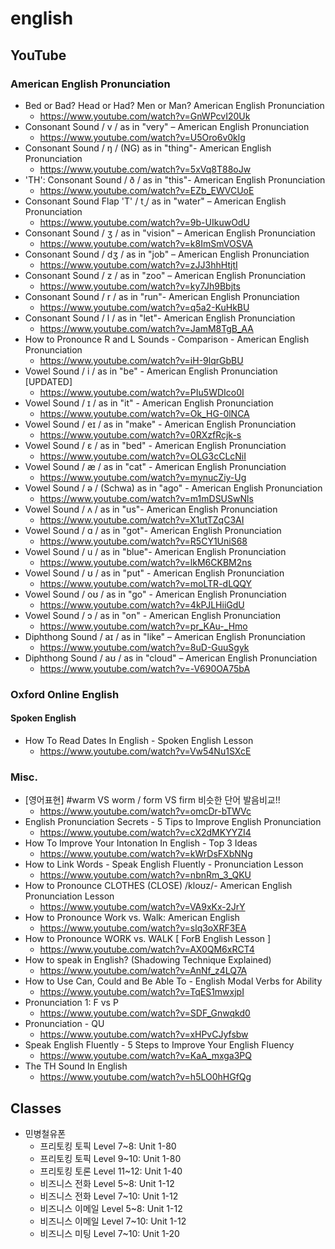 # english
## YouTube
### American English Pronunciation
* Bed or Bad? Head or Had? Men or Man? American English Pronunciation
  * https://www.youtube.com/watch?v=GnWPcvI20Uk
* Consonant Sound / v / as in "very" – American English Pronunciation
  * https://www.youtube.com/watch?v=U5Oro6v0klg
* Consonant Sound / ŋ / (NG) as in "thing"- American English Pronunciation
  * https://www.youtube.com/watch?v=5xVq8T88oJw
* 'TH': Consonant Sound / ð / as in "this"- American English Pronunciation
  * https://www.youtube.com/watch?v=EZb_EWVCUoE
* Consonant Sound Flap 'T' / t̬ / as in "water" – American English Pronunciation
  * https://www.youtube.com/watch?v=9b-UIkuwOdU
* Consonant Sound / ʒ / as in "vision" – American English Pronunciation
  * https://www.youtube.com/watch?v=k8ImSmVOSVA
* Consonant Sound / dʒ / as in "job" – American English Pronunciation
  * https://www.youtube.com/watch?v=zJJ3hhHtjtI
* Consonant Sound / z / as in "zoo" – American English Pronunciation
  * https://www.youtube.com/watch?v=ky7Jh9Bbjts
* Consonant Sound / r / as in "run"- American English Pronunciation
  * https://www.youtube.com/watch?v=q5a2-KuHkBU
* Consonant Sound / l / as in "let"- American English Pronunciation
  * https://www.youtube.com/watch?v=JamM8TgB_AA
* How to Pronounce R and L Sounds - Comparison - American English Pronunciation
  * https://www.youtube.com/watch?v=iH-9lqrGbBU
* Vowel Sound / i / as in "be" - American English Pronunciation [UPDATED]
  * https://www.youtube.com/watch?v=PIu5WDIco0I
* Vowel Sound / ɪ / as in "it" - American English Pronunciation
  * https://www.youtube.com/watch?v=Ok_HG-0lNCA
* Vowel Sound / eɪ / as in "make" - American English Pronunciation
  * https://www.youtube.com/watch?v=0RXzfRcjk-s
* Vowel Sound / ɛ / as in "bed" - American English Pronunciation
  * https://www.youtube.com/watch?v=OLG3cCLcNiI
* Vowel Sound / æ / as in "cat" - American English Pronunciation
  * https://www.youtube.com/watch?v=mynucZiy-Ug
* Vowel Sound / ə / (Schwa) as in "ago" - American English Pronunciation
  * https://www.youtube.com/watch?v=m1mDSUSwNls
* Vowel Sound / ʌ / as in "us"- American English Pronunciation
  * https://www.youtube.com/watch?v=X1utTZqC3AI
* Vowel Sound / ɑ / as in "got"- American English Pronunciation
  * https://www.youtube.com/watch?v=R5CY1UniS68
* Vowel Sound / u / as in "blue"- American English Pronunciation
  * https://www.youtube.com/watch?v=lkM6CKBM2ns
* Vowel Sound / ʊ / as in "put" - American English Pronunciation
  * https://www.youtube.com/watch?v=moLTR-dLQQY
* Vowel Sound / oʊ / as in "go" - American English Pronunciation
  * https://www.youtube.com/watch?v=4kPJLHiiGdU
* Vowel Sound / ɔ / as in "on" - American English Pronunciation
  * https://www.youtube.com/watch?v=pr_KAu-_Hmo
* Diphthong Sound / aɪ / as in "like" – American English Pronunciation
  * https://www.youtube.com/watch?v=8uD-GuuSgyk
* Diphthong Sound / aʊ / as in "cloud" – American English Pronunciation
  * https://www.youtube.com/watch?v=-V690OA75bA

### Oxford Online English
#### Spoken English
* How To Read Dates In English - Spoken English Lesson
  * https://www.youtube.com/watch?v=Vw54Nu1SXcE

### Misc.
* [영어표현] #warm VS worm / form VS firm 비슷한 단어 발음비교!!
  * https://www.youtube.com/watch?v=omcDr-bTWVc
* English Pronunciation Secrets - 5 Tips to Improve English Pronunciation
  * https://www.youtube.com/watch?v=cX2dMKYYZI4
* How To Improve Your Intonation In English - Top 3 Ideas
  * https://www.youtube.com/watch?v=kWrDsFXbNNg
* How to Link Words - Speak English Fluently - Pronunciation Lesson
  * https://www.youtube.com/watch?v=nbnRm_3_QKU
* How to Pronounce CLOTHES (CLOSE) /kloʊz/- American English Pronunciation Lesson
  * https://www.youtube.com/watch?v=VA9xKx-2JrY
* How to Pronounce Work vs. Walk: American English
  * https://www.youtube.com/watch?v=slq3oXRF3EA
* How to Pronounce WORK vs. WALK [ ForB English Lesson ]
  * https://www.youtube.com/watch?v=AX0QM6xRCT4
* How to speak in English? (Shadowing Technique Explained)
  * https://www.youtube.com/watch?v=AnNf_z4LQ7A
* How to Use Can, Could and Be Able To - English Modal Verbs for Ability
  * https://www.youtube.com/watch?v=TqES1mwxjpI
* Pronunciation 1: F vs P
  * https://www.youtube.com/watch?v=SDF_Gnwqkd0
* Pronunciation - QU
  * https://www.youtube.com/watch?v=xHPvCJyfsbw
* Speak English Fluently - 5 Steps to Improve Your English Fluency
  * https://www.youtube.com/watch?v=KaA_mxga3PQ
* The TH Sound In English
  * https://www.youtube.com/watch?v=h5LO0hHGfQg

## Classes
* 민병철유폰
  * 프리토킹 토픽 Level 7~8: Unit 1-80
  * 프리토킹 토픽 Level 9~10: Unit 1-80
  * 프리토킹 토론 Level 11~12: Unit 1-40
  * 비즈니스 전화 Level 5~8: Unit 1-12
  * 비즈니스 전화 Level 7~10: Unit 1-12
  * 비즈니스 이메일 Level 5~8: Unit 1-12
  * 비즈니스 이메일 Level 7~10: Unit 1-12
  * 비즈니스 미팅 Level 7~10: Unit 1-20
